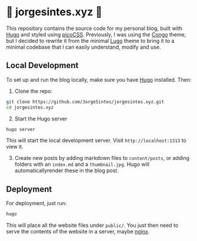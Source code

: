 # 🐢 jorgesintes.xyz 🐢

This repository contains the source code for my personal blog, built with [Hugo](https://gohugo.io/) and styled using [picoCSS](https://picocss.com/). Previously, I was using the [Congo](https://jpanther.github.io/congo/) theme, but I decided to rewrite it from the minimal [Lugo](https://github.com/LukeSmithxyz/lugo) theme to bring it to a minimal codebase that I can easily understand, modify and use.

## Local Development
To set up and run the blog locally, make sure you have [Hugo](https://gohugo.io/) installed. Then:
1. Clone the repo:
```bash
git clone https://github.com/JorgeSintes/jorgesintes.xyz.git
cd jorgesintes.xyz
```
2. Start the Hugo server
```bash
hugo server
```
This will start the local development server. Visit `http://localhost:1313` to view it.

3. Create new posts by adding markdown files to `content/posts`, or adding folders with an `index.md` and a `thumbnail.jpg`. Hugo will automaticallyrender these in the blog post.

## Deployment
For deployment, just run:
```bash
hugo
```
This will place all the website files under `public/`. You just then need to serve the contents of the website in a server,
maybe [nginx](https://www.nginx.com/).
